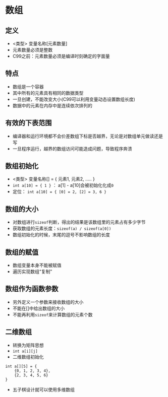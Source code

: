 数组
===

定义
---

- <类型> 变量名称[元素数量]
- 元素数量必须是整数
- C99之前：元素数量必须是编译时刻确定的字面量

特点
---

- 数组是一个容器
- 其中所有的元素具有相同的数据类型
- 一旦创建，不能改变大小(C99可以利用变量动态设置数组长度)
- 数据中的元素在内存中是连续依次排列的

有效的下表范围
---

- 编译器和运行环境都不会价差数组下标是否越界，无论是对数组单元做读还是写
- 一旦程序运行，越界的数组访问可能造成问题，导致程序奔溃

数组初始化
---

- <类型> 变量名称[] = { 元素1, 元素2, ..... }
- `int a[10] = { 1 }` ： a[1] - a[10]会被初始化化成`0`
- 定位： ` int a[10] = { [0] = 2, [2] = 3, 6 } `

数组的大小
---

- 对数组进行`sizeof`判断，得出的结果是该数组里的元素占有多少字节
- 获取数组的元素长度：`sizeof(a) / sizeof(a[0])`
- 数组初始化的时候，末尾的逗号不影响数组的长度

数组的赋值
---

- 数组变量本身不能被赋值
- 遍历实现数组“复制”

数组作为函数参数
---

- 另外定义一个参数来接收数组的大小
- 不能在[]中给出数组的大小
- 不能再利用`sizeof`来计算数组的元素个数

二维数组
---

- 转换为矩阵思想
- `int a[i][j]`
- 二维数组初始化

``` 
int a[][5] = {
    {0, 1, 2, 3, 4},
    {2, 3, 4, 5, 6}
}
```
- 五子棋设计就可以使用多维数组
